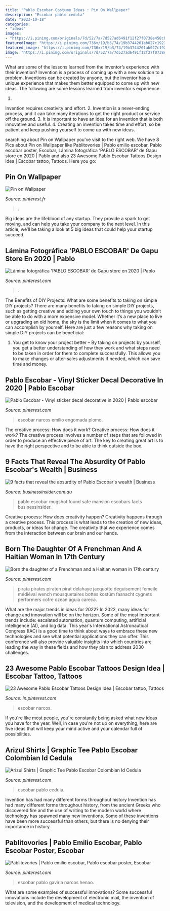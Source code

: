 ```yaml
---
title: "Pablo Escobar Costume Ideas : Pin On Wallpaper"
description: "Escobar pablo cedula"
date: "2023-10-18"
categories:
- "ideas"
images:
- "https://i.pinimg.com/originals/7d/52/7a/7d527ad6491f12f27f0738e458cbf7cf.jpg"
featuredImage: "https://i.pinimg.com/736x/19/b3/74/19b3744201ab027c19238c39f2b80234.jpg"
featured_image: "https://i.pinimg.com/736x/19/b3/74/19b3744201ab027c19238c39f2b80234.jpg"
image: "https://i.pinimg.com/originals/7d/52/7a/7d527ad6491f12f27f0738e458cbf7cf.jpg"
---
```



What are some of the lessons learned from the inventor’s experience with their invention?
Invention is a process of coming up with a new solution to a problem. Inventions can be created by anyone, but the inventor has a unique experience that makes them better equipped to come up with new ideas. The following are some lessons learned from inventor s experience:

1. 
Invention requires creativity and effort.
2. 
Invention is a never-ending process, and it can take many iterations to get the right product or service off the ground.
3. 
It is important to have an idea for an invention that is both innovative and useful. 
4. 
Creating an invention takes time and effort, so be patient and keep pushing yourself to come up with new ideas.

	

		
searching about Pin on Wallpaper you've visit to the right web. We have 8 Pics about Pin on Wallpaper like Pablitovories | Pablo emilio escobar, Pablo escobar poster, Escobar, Lámina fotográfica &#039;PABLO ESCOBAR&#039; de Gapu store en 2020 | Pablo and also 23 Awesome Pablo Escobar Tattoos Design Idea | Escobar tattoo, Tattoos. Here you go:
		
    
## Pin On Wallpaper

<img loading=lazy src="https://i.pinimg.com/736x/e1/c0/ae/e1c0aefcf635e8bfb7a793807bd748c3--walter-white-walter-obrien.jpg" onerror="this.onerror=null;this.src='https://tse3.mm.bing.net/th?id=OIP.GUP0XxiD2LvYj0888uECKAHaHa&amp;pid=15.1';" alt="Pin on Wallpaper">

_Source: pinterest.fr_

>. 

	

Big ideas are the lifeblood of any startup. They provide a spark to get moving, and can help you take your company to the next level. In this article, we’ll be taking a look at 5 big ideas that could help your startup succeed.

    
## Lámina Fotográfica &#039;PABLO ESCOBAR&#039; De Gapu Store En 2020 | Pablo

<img loading=lazy src="https://i.pinimg.com/originals/7d/52/7a/7d527ad6491f12f27f0738e458cbf7cf.jpg" onerror="this.onerror=null;this.src='https://tse3.mm.bing.net/th?id=OIP.mpo_cFZ0fRDVium0z74YIwAAAA&amp;pid=15.1';" alt="Lámina fotográfica &#039;PABLO ESCOBAR&#039; de Gapu store en 2020 | Pablo">

_Source: pinterest.com_

>. 

	

The Benefits of DIY Projects: What are some benefits to taking on simple DIY projects?
There are many benefits to taking on simple DIY projects, such as getting creative and adding your own touch to things you wouldn’t be able to do with a more expensive model. Whether it’s a new place to live or upgrading an old home, the sky is the limit when it comes to what you can accomplish by yourself. Here are just a few reasons why taking on simple DIY projects can be beneficial: 
1. You get to know your project better – By taking on projects by yourself, you get a better understanding of how they work and what steps need to be taken in order for them to complete successfully. This allows you to make changes or after-sales adjustments if needed, which can save time and money. 


    
## Pablo Escobar - Vinyl Sticker Decal Decorative In 2020 | Pablo Escobar

<img loading=lazy src="https://i.pinimg.com/736x/15/3c/21/153c21c3d6c628b5e4e8ed1ae565fb40.jpg" onerror="this.onerror=null;this.src='https://tse3.mm.bing.net/th?id=OIP.rZ9OOA0DPbGXZL5GFOD9_QHaI3&amp;pid=15.1';" alt="Pablo Escobar - Vinyl sticker decal decorative in 2020 | Pablo escobar">

_Source: pinterest.com_

>escobar narcos emilio engomada plomo. 

	

The creative process: How does it work?
Creative process: How does it work?
The creative process involves a number of steps that are followed in order to produce an effective piece of art. The key to creating great art is to have the right perspective and to be able to think outside the box.

    
## 9 Facts That Reveal The Absurdity Of Pablo Escobar&#039;s Wealth | Business

<img loading=lazy src="http://static.businessinsider.com/image/56002586bd86ef1c008bbcc7/image.jpg" onerror="this.onerror=null;this.src='https://tse1.mm.bing.net/th?id=OIP.b1M06JWr-Z_P2BZeLkyi_wHaFj&amp;pid=15.1';" alt="9 facts that reveal the absurdity of Pablo Escobar&#039;s wealth | Business">

_Source: businessinsider.com.au_

>pablo escobar mugshot found safe mansion escobars facts businessinsider. 

	

Creative process: How does creativity happen?
Creativity happens through a creative process. This process is what leads to the creation of new ideas, products, or ideas for change. The creativity that we experience comes from the interaction between our brain and our hands.

    
## Born The Daughter Of A Frenchman And A Haitian Woman In 17th Century

<img loading=lazy src="https://i.pinimg.com/736x/19/b3/74/19b3744201ab027c19238c39f2b80234.jpg" onerror="this.onerror=null;this.src='https://tse2.mm.bing.net/th?id=OIP.m92RT6OWV8pQn8j89ebhkwHaLH&amp;pid=15.1';" alt="Born the daughter of a Frenchman and a Haitian woman in 17th century">

_Source: pinterest.com_

>pirata pirates piraten pirat delahaye jacquotte deguisement femeile médiéval wench mousquetaires bottes kostüm fasnacht cygnets performers cofre ozean águia careca. 

	

What are the major trends in ideas for 2022?
In 2022, many ideas for change and innovation will be on the horizon. Some of the most important trends include: escalated automation, quantum computing, artificial intelligence (AI), and big data. 
This year's International Astronautical Congress (IAC) is a good time to think about ways to embrace these new technologies and see what potential applications they can offer. This conference will also provide valuable insights into which countries are leading the way in these fields and how they plan to address 2030 challenges.

    
## 23 Awesome Pablo Escobar Tattoos Design Idea | Escobar Tattoo, Tattoos

<img loading=lazy src="https://i.pinimg.com/736x/d3/00/c8/d300c8dbc54161fb4e3a82c7eb27a63b.jpg" onerror="this.onerror=null;this.src='https://tse2.mm.bing.net/th?id=OIP.X5qWJCb0dJuU06KSNYAgpAHaIH&amp;pid=15.1';" alt="23 Awesome Pablo Escobar Tattoos Design Idea | Escobar tattoo, Tattoos">

_Source: in.pinterest.com_

>escobar narcos. 

	

If you're like most people, you're constantly being asked what new ideas you have for the year. Well, in case you're not up on everything, here are five ideas that will keep your mind active and your calendar full of possibilities. 

    
## Arizul Shirts | Graphic Tee Pablo Escobar Colombian Id Cedula

<img loading=lazy src="https://i.pinimg.com/736x/d0/ac/9f/d0ac9f5fb0450bb5ca8019579aa579d0.jpg" onerror="this.onerror=null;this.src='https://tse1.mm.bing.net/th?id=OIP.ICJRORHAvDZllTnzybgV5wHaHa&amp;pid=15.1';" alt="Arizul Shirts | Graphic Tee Pablo Escobar Colombian Id Cedula">

_Source: pinterest.com_

>escobar pablo cedula. 

	

Invention has had many different forms throughout history
Invention has had many different forms throughout history, from the ancient Greeks who discovered fire and the use of writing to the modern world where technology has spawned many new inventions. Some of these inventions have been more successful than others, but there is no denying their importance in history.

    
## Pablitovories | Pablo Emilio Escobar, Pablo Escobar Poster, Escobar

<img loading=lazy src="https://i.pinimg.com/736x/7e/7b/c2/7e7bc2f95396cf38fc25eecda667c19f.jpg" onerror="this.onerror=null;this.src='https://tse2.mm.bing.net/th?id=OIP.NAmNv0tIRYUIxJrNQFKoUwHaJH&amp;pid=15.1';" alt="Pablitovories | Pablo emilio escobar, Pablo escobar poster, Escobar">

_Source: pinterest.com_

>escobar pablo gaviria narcos henao. 

	

What are some examples of successful innovations?
Some successful innovations include the development of electronic mail, the invention of television, and the development of medical technology.

